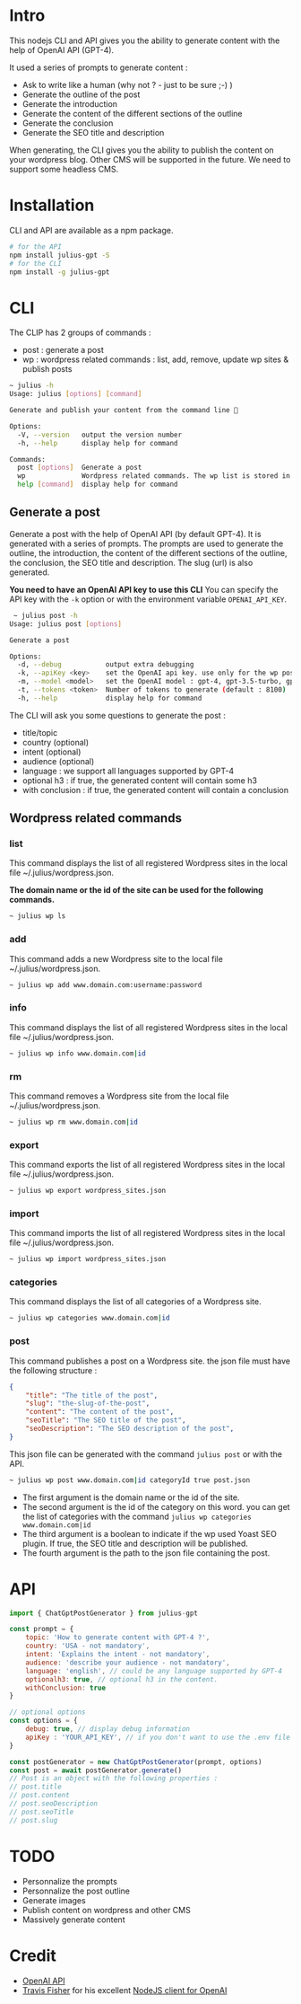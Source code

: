 # Intro 
This nodejs CLI and API gives you the ability to generate content with the help of OpenAI API (GPT-4). 

It used a series of prompts to generate content : 
- Ask to write like a human (why not ? - just to be sure ;-) )
- Generate the outline of the post
- Generate the introduction
- Generate the content of the different sections of the outline
- Generate the conclusion
- Generate the SEO title and description


When generating, the CLI gives you the ability to publish the content on your wordpress blog.
Other CMS will be supported in the future. We need to support some headless CMS.

# Installation

CLI and API are available as a npm package.


```bash
# for the API
npm install julius-gpt -S
# for the CLI
npm install -g julius-gpt
```

# CLI
The CLIP has 2 groups of commands :
- post : generate a post
- wp : wordpress related commands : list, add, remove, update wp sites & publish posts 


```bash
~ julius -h   
Usage: julius [options] [command]

Generate and publish your content from the command line 🤯

Options:
  -V, --version   output the version number
  -h, --help      display help for command

Commands:
  post [options]  Generate a post
  wp              Wordpress related commands. The wp list is stored in the local store : ~/.julius/wordpress.json
  help [command]  display help for command


```
## Generate a post
Generate a post with the help of OpenAI API (by default GPT-4). It is generated with a series of prompts. The prompts are used to generate the outline, the introduction, the content of the different sections of the outline, the conclusion, the SEO title and description.
The slug (url) is also generated. 

**You need to have an OpenAI API key to use this CLI**
You can specify the API key with the `-k` option or with the environment variable `OPENAI_API_KEY`.


```bash
 ~ julius post -h
Usage: julius post [options]

Generate a post

Options:
  -d, --debug           output extra debugging
  -k, --apiKey <key>    set the OpenAI api key. use only for the wp post command
  -m, --model <model>   set the OpenAI model : gpt-4, gpt-3.5-turbo, gpt-3, ...(default : gpt-4)
  -t, --tokens <token>  Number of tokens to generate (default : 8100)
  -h, --help            display help for command
```

The CLI will ask you some questions to generate the post :
- title/topic
- country (optional)
- intent (optional)
- audience (optional)
- language : we support all languages supported by GPT-4
- optional h3 : if true, the generated content will contain some h3
- with conclusion : if true, the generated content will contain a conclusion



## Wordpress related commands

### list
This command displays the list of all registered Wordpress sites in the local file ~/.julius/wordpress.json. 

**The domain name or the id of the site can be used for the following commands.**

```bash
~ julius wp ls
```

### add
This command adds a new Wordpress site to the local file ~/.julius/wordpress.json.

```bash
~ julius wp add www.domain.com:username:password
```

### info

This command displays the list of all registered Wordpress sites in the local file ~/.julius/wordpress.json.

```bash
~ julius wp info www.domain.com|id
```
### rm

This command removes a Wordpress site from the local file ~/.julius/wordpress.json.

```bash
~ julius wp rm www.domain.com|id
```

### export

This command exports the list of all registered Wordpress sites in the local file ~/.julius/wordpress.json.

```bash
~ julius wp export wordpress_sites.json
```

### import

This command imports the list of all registered Wordpress sites in the local file ~/.julius/wordpress.json.

```bash
~ julius wp import wordpress_sites.json
```

### categories

This command displays the list of all categories of a Wordpress site.

```bash
~ julius wp categories www.domain.com|id
```
### post



This command publishes a post on a Wordpress site.
the json file must have the following structure : 
```json
{
    "title": "The title of the post",
    "slug": "the-slug-of-the-post",
    "content": "The content of the post",
    "seoTitle": "The SEO title of the post",
    "seoDescription": "The SEO description of the post",
}
```

This json file can be generated with the command `julius post` or with the API.

```bash
~ julius wp post www.domain.com|id categoryId true post.json
```

- The first argument is the domain name or the id of the site.
- The second argument is the id of the category on this word. you can get the list of categories with the command `julius wp categories www.domain.com|id`
- The third argument is a boolean to indicate if the wp used Yoast SEO plugin. If true, the SEO title and description will be published.
- The fourth argument is the path to the json file containing the post.




# API

```js
import { ChatGptPostGenerator } from julius-gpt

const prompt = {
    topic: 'How to generate content with GPT-4 ?',
    country: 'USA - not mandatory',
    intent: 'Explains the intent - not mandatory',
    audience: 'describe your audience - not mandatory',
    language: 'english', // could be any language supported by GPT-4
    optionalh3: true, // optional h3 in the content. 
    withConclusion: true
}

// optional options
const options = {
    debug: true, // display debug information
    apiKey : 'YOUR_API_KEY', // if you don't want to use the .env file
}

const postGenerator = new ChatGptPostGenerator(prompt, options)
const post = await postGenerator.generate()
// Post is an object with the following properties :
// post.title
// post.content
// post.seoDescription
// post.seoTitle
// post.slug

```

# TODO
- Personnalize the prompts
- Personnalize the post outline
- Generate images 
- Publish content on wordpress and other CMS
- Massively generate content

# Credit 
- [OpenAI API](https://openai.com/) 
- [Travis Fisher](https://transitivebullsh.it/) for his excellent [NodeJS client for OpenAI](https://github.com/transitive-bullshit/chatgpt-api)